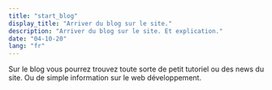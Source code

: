 ```yaml
---
title: "start_blog"
display_title: "Arriver du blog sur le site."
description: "Arriver du blog sur le site. Et explication."
date: "04-10-20"
lang: "fr"
---
```


Sur le blog vous pourrez trouvez toute sorte de petit tutoriel ou des news du site.
Ou de simple information sur le web développement.
